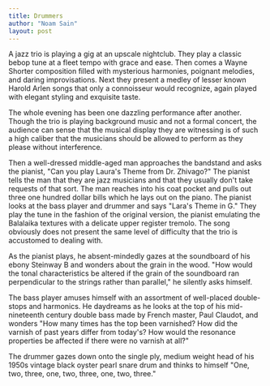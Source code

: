```yaml
---
title: Drummers
author: "Noam Sain"
layout: post
---
```


A jazz trio is playing a gig at an upscale nightclub. They play a classic bebop tune at a fleet tempo with grace and ease. Then comes a Wayne Shorter composition filled with mysterious harmonies, poignant melodies, and daring improvisations. Next they present a medley of lesser known Harold Arlen songs that only a connoisseur would recognize, again played with elegant styling and exquisite taste.  
  
The whole evening has been one dazzling performance after another. Though the trio is playing background music and not a formal concert, the audience can sense that the musical display they are witnessing is of such a high caliber that the musicians should be allowed to perform as they please without interference.

Then a well-dressed middle-aged man approaches the bandstand and asks the pianist, "Can you play Laura's Theme from Dr. Zhivago?" The pianist tells the man that they are jazz musicians and that they usually don't take requests of that sort. The man reaches into his coat pocket and pulls out three one hundred dollar bills which he lays out on the piano. The pianist looks at the bass player and drummer and says "Lara's Theme in G." They play the tune in the fashion of the original version, the pianist emulating the Balalaika textures with a delicate upper register tremolo. The song obviously does not present the same level of difficulty that the trio is accustomed to dealing with.

As the pianist plays, he absent-mindedly gazes at the soundboard of his ebony Steinway B and wonders about the grain in the wood. "How would the tonal characteristics be altered if the grain of the soundboard ran perpendicular to the strings rather than parallel," he silently asks himself.

The bass player amuses himself with an assortment of well-placed double-stops and harmonics. He daydreams as he looks at the top of his mid-nineteenth century double bass made by French master, Paul Claudot, and wonders "How many times has the top been varnished? How did the varnish of past years differ from today's? How would the resonance properties be affected if there were no varnish at all?"

The drummer gazes down onto the single ply, medium weight head of his 1950s vintage black oyster pearl snare drum and thinks to himself "One, two, three, one, two, three, one, two, three."